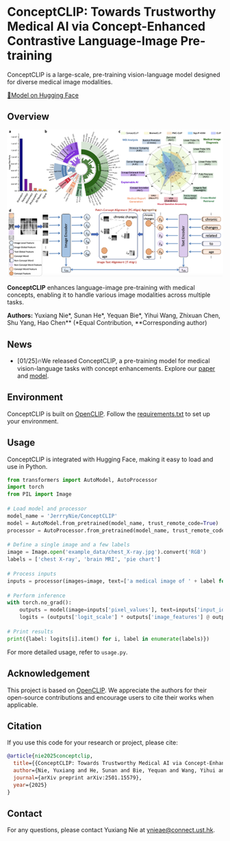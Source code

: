 # ConceptCLIP: Towards Trustworthy Medical AI via Concept-Enhanced Contrastive Language-Image Pre-training
ConceptCLIP is a large-scale, pre-training vision-language model designed for diverse medical image modalities.

[🤗Model on Hugging Face](https://huggingface.co/JerrryNie/ConceptCLIP) 

## Overview
<div style="text-align: center;">
    <img src="overview.png" alt="Description of Image" style="max-width: 100%; height: auto;">
</div>

**ConceptCLIP** enhances language-image pre-training with medical concepts, enabling it to handle various image modalities across multiple tasks.

**Authors:** Yuxiang Nie*, Sunan He*, Yequan Bie*, Yihui Wang, Zhixuan Chen, Shu Yang, Hao Chen**
(*Equal Contribution, **Corresponding author)

## News
- [01/25]🔥We released ConceptCLIP, a pre-training model for medical vision-language tasks with concept enhancements. Explore our [paper](https://arxiv.org/abs/2501.15579) and [model](https://huggingface.co/JerrryNie/ConceptCLIP).

## Environment
ConceptCLIP is built on [OpenCLIP](https://github.com/mlfoundations/open_clip). Follow the [requirements.txt](https://github.com/mlfoundations/open_clip/blob/main/requirements.txt) to set up your environment.

## Usage
ConceptCLIP is integrated with Hugging Face, making it easy to load and use in Python.
```python
from transformers import AutoModel, AutoProcessor
import torch
from PIL import Image

# Load model and processor
model_name = 'JerrryNie/ConceptCLIP'
model = AutoModel.from_pretrained(model_name, trust_remote_code=True)
processor = AutoProcessor.from_pretrained(model_name, trust_remote_code=True)

# Define a single image and a few labels
image = Image.open('example_data/chest_X-ray.jpg').convert('RGB')
labels = ['chest X-ray', 'brain MRI', 'pie chart']

# Process inputs
inputs = processor(images=image, text=['a medical image of ' + label for label in labels], return_tensors='pt', padding=True, truncation=True).to(model.device)

# Perform inference
with torch.no_grad():
    outputs = model(image=inputs['pixel_values'], text=inputs['input_ids'])
    logits = (outputs['logit_scale'] * outputs['image_features'] @ outputs['text_features'].t()).softmax(dim=-1)[0]

# Print results
print({label: logits[i].item() for i, label in enumerate(labels)})
```
For more detailed usage, refer to `usage.py`.

## Acknowledgement
This project is based on [OpenCLIP](https://github.com/mlfoundations/open_clip). We appreciate the authors for their open-source contributions and encourage users to cite their works when applicable.

## Citation
If you use this code for your research or project, please cite:
```bib
@article{nie2025conceptclip,
  title={{ConceptCLIP: Towards Trustworthy Medical AI via Concept-Enhanced Contrastive Language-Image Pre-training}},
  author={Nie, Yuxiang and He, Sunan and Bie, Yequan and Wang, Yihui and Chen, Zhixuan and Yang, Shu and Chen, Hao},
  journal={arXiv preprint arXiv:2501.15579},
  year={2025}
}
```
## Contact
For any questions, please contact Yuxiang Nie at ynieae@connect.ust.hk.
